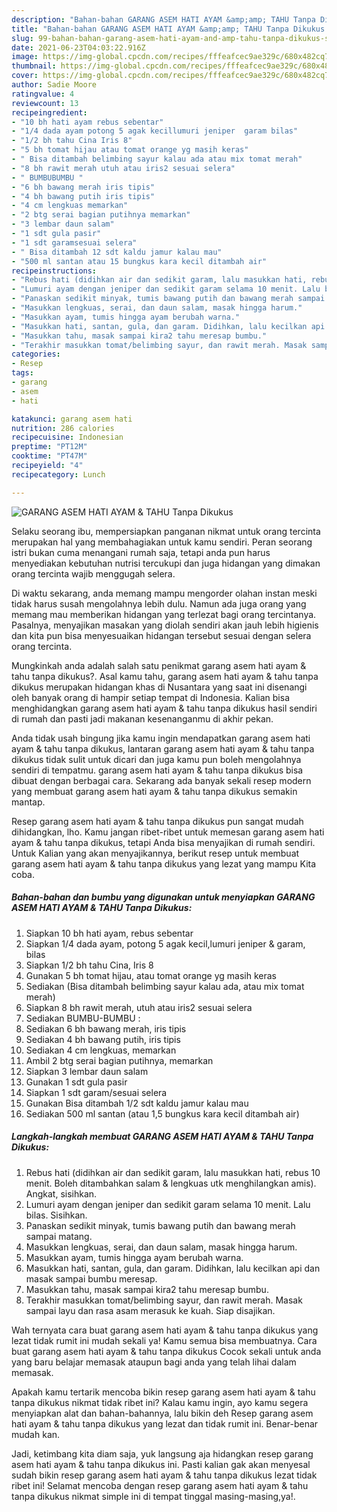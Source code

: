 ```yaml
---
description: "Bahan-bahan GARANG ASEM HATI AYAM &amp;amp; TAHU Tanpa Dikukus Sederhana Untuk Jualan"
title: "Bahan-bahan GARANG ASEM HATI AYAM &amp;amp; TAHU Tanpa Dikukus Sederhana Untuk Jualan"
slug: 99-bahan-bahan-garang-asem-hati-ayam-and-amp-tahu-tanpa-dikukus-sederhana-untuk-jualan
date: 2021-06-23T04:03:22.916Z
image: https://img-global.cpcdn.com/recipes/fffeafcec9ae329c/680x482cq70/garang-asem-hati-ayam-tahu-tanpa-dikukus-foto-resep-utama.jpg
thumbnail: https://img-global.cpcdn.com/recipes/fffeafcec9ae329c/680x482cq70/garang-asem-hati-ayam-tahu-tanpa-dikukus-foto-resep-utama.jpg
cover: https://img-global.cpcdn.com/recipes/fffeafcec9ae329c/680x482cq70/garang-asem-hati-ayam-tahu-tanpa-dikukus-foto-resep-utama.jpg
author: Sadie Moore
ratingvalue: 4
reviewcount: 13
recipeingredient:
- "10 bh hati ayam rebus sebentar"
- "1/4 dada ayam potong 5 agak kecillumuri jeniper  garam bilas"
- "1/2 bh tahu Cina Iris 8"
- "5 bh tomat hijau atau tomat orange yg masih keras"
- " Bisa ditambah belimbing sayur kalau ada atau mix tomat merah"
- "8 bh rawit merah utuh atau iris2 sesuai selera"
- " BUMBUBUMBU "
- "6 bh bawang merah iris tipis"
- "4 bh bawang putih iris tipis"
- "4 cm lengkuas memarkan"
- "2 btg serai bagian putihnya memarkan"
- "3 lembar daun salam"
- "1 sdt gula pasir"
- "1 sdt garamsesuai selera"
- " Bisa ditambah 12 sdt kaldu jamur kalau mau"
- "500 ml santan atau 15 bungkus kara kecil ditambah air"
recipeinstructions:
- "Rebus hati (didihkan air dan sedikit garam, lalu masukkan hati, rebus 10 menit. Boleh ditambahkan salam &amp; lengkuas utk menghilangkan amis). Angkat, sisihkan."
- "Lumuri ayam dengan jeniper dan sedikit garam selama 10 menit. Lalu bilas. Sisihkan."
- "Panaskan sedikit minyak, tumis bawang putih dan bawang merah sampai matang."
- "Masukkan lengkuas, serai, dan daun salam, masak hingga harum."
- "Masukkan ayam, tumis hingga ayam berubah warna."
- "Masukkan hati, santan, gula, dan garam. Didihkan, lalu kecilkan api dan masak sampai bumbu meresap."
- "Masukkan tahu, masak sampai kira2 tahu meresap bumbu."
- "Terakhir masukkan tomat/belimbing sayur, dan rawit merah. Masak sampai layu dan rasa asam merasuk ke kuah. Siap disajikan."
categories:
- Resep
tags:
- garang
- asem
- hati

katakunci: garang asem hati 
nutrition: 286 calories
recipecuisine: Indonesian
preptime: "PT12M"
cooktime: "PT47M"
recipeyield: "4"
recipecategory: Lunch

---
```



![GARANG ASEM HATI AYAM &amp; TAHU Tanpa Dikukus](https://img-global.cpcdn.com/recipes/fffeafcec9ae329c/680x482cq70/garang-asem-hati-ayam-tahu-tanpa-dikukus-foto-resep-utama.jpg)

Selaku seorang ibu, mempersiapkan panganan nikmat untuk orang tercinta merupakan hal yang membahagiakan untuk kamu sendiri. Peran seorang istri bukan cuma menangani rumah saja, tetapi anda pun harus menyediakan kebutuhan nutrisi tercukupi dan juga hidangan yang dimakan orang tercinta wajib menggugah selera.

Di waktu  sekarang, anda memang mampu mengorder olahan instan meski tidak harus susah mengolahnya lebih dulu. Namun ada juga orang yang memang mau memberikan hidangan yang terlezat bagi orang tercintanya. Pasalnya, menyajikan masakan yang diolah sendiri akan jauh lebih higienis dan kita pun bisa menyesuaikan hidangan tersebut sesuai dengan selera orang tercinta. 



Mungkinkah anda adalah salah satu penikmat garang asem hati ayam &amp; tahu tanpa dikukus?. Asal kamu tahu, garang asem hati ayam &amp; tahu tanpa dikukus merupakan hidangan khas di Nusantara yang saat ini disenangi oleh banyak orang di hampir setiap tempat di Indonesia. Kalian bisa menghidangkan garang asem hati ayam &amp; tahu tanpa dikukus hasil sendiri di rumah dan pasti jadi makanan kesenanganmu di akhir pekan.

Anda tidak usah bingung jika kamu ingin mendapatkan garang asem hati ayam &amp; tahu tanpa dikukus, lantaran garang asem hati ayam &amp; tahu tanpa dikukus tidak sulit untuk dicari dan juga kamu pun boleh mengolahnya sendiri di tempatmu. garang asem hati ayam &amp; tahu tanpa dikukus bisa dibuat dengan berbagai cara. Sekarang ada banyak sekali resep modern yang membuat garang asem hati ayam &amp; tahu tanpa dikukus semakin mantap.

Resep garang asem hati ayam &amp; tahu tanpa dikukus pun sangat mudah dihidangkan, lho. Kamu jangan ribet-ribet untuk memesan garang asem hati ayam &amp; tahu tanpa dikukus, tetapi Anda bisa menyajikan di rumah sendiri. Untuk Kalian yang akan menyajikannya, berikut resep untuk membuat garang asem hati ayam &amp; tahu tanpa dikukus yang lezat yang mampu Kita coba.

<!--inarticleads1-->

##### Bahan-bahan dan bumbu yang digunakan untuk menyiapkan GARANG ASEM HATI AYAM &amp; TAHU Tanpa Dikukus:

1. Siapkan 10 bh hati ayam, rebus sebentar
1. Siapkan 1/4 dada ayam, potong 5 agak kecil,lumuri jeniper &amp; garam, bilas
1. Siapkan 1/2 bh tahu Cina, Iris 8
1. Gunakan 5 bh tomat hijau, atau tomat orange yg masih keras
1. Sediakan  (Bisa ditambah belimbing sayur kalau ada, atau mix tomat merah)
1. Siapkan 8 bh rawit merah, utuh atau iris2 sesuai selera
1. Sediakan  BUMBU-BUMBU :
1. Sediakan 6 bh bawang merah, iris tipis
1. Sediakan 4 bh bawang putih, iris tipis
1. Sediakan 4 cm lengkuas, memarkan
1. Ambil 2 btg serai bagian putihnya, memarkan
1. Siapkan 3 lembar daun salam
1. Gunakan 1 sdt gula pasir
1. Siapkan 1 sdt garam/sesuai selera
1. Gunakan  Bisa ditambah 1/2 sdt kaldu jamur kalau mau
1. Sediakan 500 ml santan (atau 1,5 bungkus kara kecil ditambah air)




<!--inarticleads2-->

##### Langkah-langkah membuat GARANG ASEM HATI AYAM &amp; TAHU Tanpa Dikukus:

1. Rebus hati (didihkan air dan sedikit garam, lalu masukkan hati, rebus 10 menit. Boleh ditambahkan salam &amp; lengkuas utk menghilangkan amis). Angkat, sisihkan.
1. Lumuri ayam dengan jeniper dan sedikit garam selama 10 menit. Lalu bilas. Sisihkan.
1. Panaskan sedikit minyak, tumis bawang putih dan bawang merah sampai matang.
1. Masukkan lengkuas, serai, dan daun salam, masak hingga harum.
1. Masukkan ayam, tumis hingga ayam berubah warna.
1. Masukkan hati, santan, gula, dan garam. Didihkan, lalu kecilkan api dan masak sampai bumbu meresap.
1. Masukkan tahu, masak sampai kira2 tahu meresap bumbu.
1. Terakhir masukkan tomat/belimbing sayur, dan rawit merah. Masak sampai layu dan rasa asam merasuk ke kuah. Siap disajikan.




Wah ternyata cara buat garang asem hati ayam &amp; tahu tanpa dikukus yang lezat tidak rumit ini mudah sekali ya! Kamu semua bisa membuatnya. Cara buat garang asem hati ayam &amp; tahu tanpa dikukus Cocok sekali untuk anda yang baru belajar memasak ataupun bagi anda yang telah lihai dalam memasak.

Apakah kamu tertarik mencoba bikin resep garang asem hati ayam &amp; tahu tanpa dikukus nikmat tidak ribet ini? Kalau kamu ingin, ayo kamu segera menyiapkan alat dan bahan-bahannya, lalu bikin deh Resep garang asem hati ayam &amp; tahu tanpa dikukus yang lezat dan tidak rumit ini. Benar-benar mudah kan. 

Jadi, ketimbang kita diam saja, yuk langsung aja hidangkan resep garang asem hati ayam &amp; tahu tanpa dikukus ini. Pasti kalian gak akan menyesal sudah bikin resep garang asem hati ayam &amp; tahu tanpa dikukus lezat tidak ribet ini! Selamat mencoba dengan resep garang asem hati ayam &amp; tahu tanpa dikukus nikmat simple ini di tempat tinggal masing-masing,ya!.

